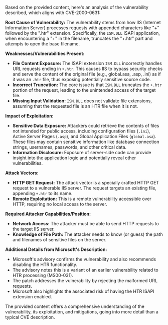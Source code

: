 Based on the provided content, here's an analysis of the vulnerability described, which aligns with CVE-2000-0631:

**Root Cause of Vulnerability:**
The vulnerability stems from how IIS (Internet Information Server) processes requests with appended characters like "+" followed by the ".htr" extension. Specifically, the `ISM.DLL` ISAPI application, when encountering a "+" in the filename, truncates the "+.htr" part and attempts to open the base filename.

**Weaknesses/Vulnerabilities Present:**
- **File Content Exposure:**  The ISAPI extension `ISM.DLL` incorrectly handles URL requests ending in `+.htr`. This causes IIS to bypass security checks and serve the content of the original file (e.g., global.asa, .asp, .ini) as if it was an `.htr` file, thus exposing potentially sensitive source code.
- **Incorrect Truncation:** The core issue is that `ISM.DLL` truncates the `+.htr` portion of the request, leading to the unintended access of the target file.
- **Missing Input Validation:** `ISM.DLL` does not validate file extensions, assuming that the requested file is an HTR file when it is not.

**Impact of Exploitation:**
- **Sensitive Data Exposure:** Attackers could retrieve the contents of files not intended for public access, including configuration files (`.ini`), Active Server Pages (`.asp`), and Global Application Files (`global.asa`). These files may contain sensitive information like database connection strings, usernames, passwords, and other critical data.
- **Information Disclosure:** Exposure of server-side code can provide insight into the application logic and potentially reveal other vulnerabilities.

**Attack Vectors:**
- **HTTP GET Request:** The attack vector is a specially crafted HTTP GET request to a vulnerable IIS server. The request targets an existing file, appending `+.htr` to its name.
- **Remote Exploitation:** This is a remote vulnerability accessible over HTTP, requiring no local access to the server.

**Required Attacker Capabilities/Position:**
- **Network Access:** The attacker must be able to send HTTP requests to the target IIS server.
- **Knowledge of File Path:** The attacker needs to know (or guess) the path and filenames of sensitive files on the server.

**Additional Details from Microsoft's Description:**
- Microsoft's advisory confirms the vulnerability and also recommends disabling the HTR functionality.
- The advisory notes this is a variant of an earlier vulnerability related to HTR processing (MS00-031).
- The patch addresses the vulnerability by rejecting the malformed URL requests.
- Microsoft also highlights the associated risk of having the HTR ISAPI extension enabled.

The provided content offers a comprehensive understanding of the vulnerability, its exploitation, and mitigations, going into more detail than a typical CVE description.